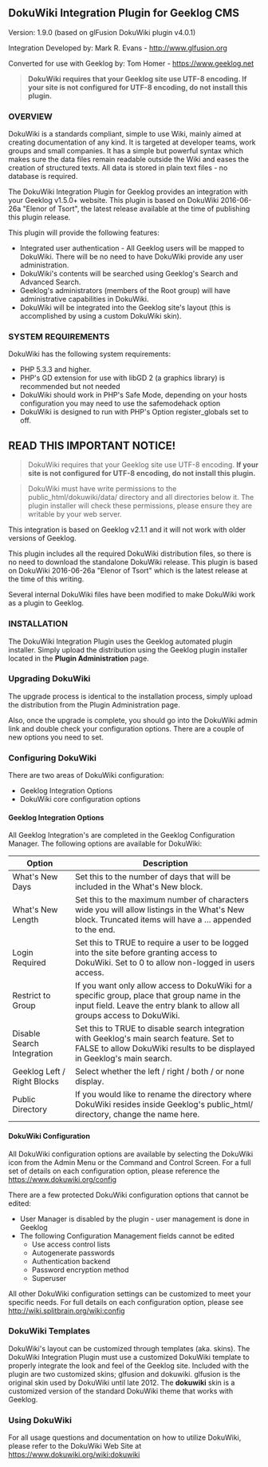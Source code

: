 ## DokuWiki Integration Plugin for Geeklog CMS
Version: 1.9.0 (based on glFusion DokuWiki plugin v4.0.1)

Integration Developed by: Mark R. Evans - http://www.glfusion.org

Converted for use with Geeklog by: Tom Homer - https://www.geeklog.net

> **DokuWiki requires that your Geeklog site use UTF-8 encoding.  If your site is not configured for UTF-8 encoding, do not install this plugin.**

### OVERVIEW

DokuWiki is a standards compliant, simple to use Wiki, mainly aimed at creating documentation of any kind. It is targeted at developer teams, work groups and small companies. It has a simple but powerful syntax which makes sure the data files  remain readable outside the Wiki and eases the creation of structured texts. All data is stored in plain text files - no database is required.

The DokuWiki Integration Plugin for Geeklog provides an integration with your Geeklog v1.5.0+ website. This plugin is based on DokuWiki 2016-06-26a "Elenor of Tsort", the latest release available at the time of publishing this plugin release.

This plugin will provide the following features:

- Integrated user authentication - All Geeklog users will be mapped to DokuWiki. There will be no need to have DokuWiki provide any user administration.
- DokuWiki's contents will be searched using Geeklog's Search and Advanced Search.
- Geeklog's administrators (members of the Root group) will have administrative capabilities in DokuWiki.
- DokuWiki will be integrated into the Geeklog site's layout (this is accomplished by using a custom DokuWiki skin).

### SYSTEM REQUIREMENTS

DokuWiki has the following system requirements:

- PHP 5.3.3 and higher.
- PHP's GD extension for use with libGD 2 (a graphics library) is recommended but not needed
- DokuWiki should work in PHP's Safe Mode, depending on your hosts configuration you may need to use the safemodehack option
- DokuWiki is designed to run with PHP's Option register_globals set to off.

## READ THIS IMPORTANT NOTICE!

> DokuWiki requires that your Geeklog site use UTF-8 encoding.  **If your site is not configured for UTF-8 encoding, do not install this plugin.**

> DokuWiki must have write permissions to the public_html/dokuwiki/data/ directory and all directories below it. The plugin installer will check these permissions, please ensure they are writable by your web server.


This integration is based on Geeklog v2.1.1 and it will not work with older versions of Geeklog.

This plugin includes all the required DokuWiki distribution files, so there is no need to download the standalone DokuWiki release. This plugin is based on DokuWiki 2016-06-26a "Elenor of Tsort" which is the latest release at the time of this writing.

Several internal DokuWiki files have been modified to make DokuWiki work as a plugin to Geeklog.

### INSTALLATION

The DokuWiki Integration Plugin uses the Geeklog automated plugin installer. Simply upload the distribution using the Geeklog plugin installer located in the **Plugin Administration** page.

### Upgrading DokuWiki

The upgrade process is identical to the installation process, simply upload the distribution from the Plugin Administration page.

Also, once the upgrade is complete, you should go into the DokuWiki admin link and double check your configuration options.  There are a couple of new options you need to set.

### Configuring DokuWiki

There are two areas of DokuWiki configuration:
 - Geeklog Integration Options
 - DokuWiki core configuration options

#### Geeklog Integration Options

All Geeklog Integration's are completed in the Geeklog Configuration Manager.  The following options are available for DokuWiki:

 Option           | Description
 -----------------|------------
What's New Days   | Set this to the number of days that will be included in the What's New block.
What's New Length | Set this to the maximum number of characters wide you will allow listings in the What's New block. Truncated items will have a … appended to the end.
Login Required    | Set this to TRUE to require a user to be logged into the site before granting access to DokuWiki. Set to 0 to allow non-logged in users access.
Restrict to Group | If you want only allow access to DokuWiki for a specific group, place that group name in the input field. Leave the entry blank to allow all groups access to DokuWiki.
Disable Search Integration | Set this to TRUE to disable search integration with Geeklog's main search feature. Set to FALSE to allow DokuWiki results to be displayed in Geeklog's main search.
Geeklog Left / Right Blocks  | Select whether the left / right / both / or none display.
Public Directory  | If you would like to rename the directory where DokuWiki resides inside Geeklog's public_html/ directory, change the name here.

#### DokuWiki Configuration

All DokuWiki configuration options are available by selecting the DokuWiki icon from the Admin Menu or the Command and Control Screen.  For a full set of details on each configuration option, please reference the https://www.dokuwiki.org/config

There are a few protected DokuWiki configuration options that cannot be edited:

- User Manager is disabled by the plugin - user management is done in Geeklog
- The following Configuration Management fields cannot be edited
  - Use access control lists
  - Autogenerate passwords
  - Authentication backend
  - Password encryption method
  - Superuser

All other DokuWiki configuration settings can be customized to meet your specific needs. For full details on each configuration option, please see http://wiki.splitbrain.org/wiki:config

### DokuWiki Templates

DokuWiki's layout can be customized through templates (aka. skins). The DokuWiki Integration Plugin must use a customized DokuWiki template to properly integrate the look and feel of the Geeklog site. Included with the plugin are two customized skins; glfusion and dokuwiki.  glfusion is the original skin used by DokuWiki until late 2012.  The **dokuwiki** skin is a customized version of the standard DokuWiki theme that works with Geeklog.

### Using DokuWiki

For all usage questions and documentation on how to utilize DokuWiki, please refer to the DokuWiki Web Site at https://www.dokuwiki.org/wiki:dokuwiki